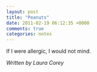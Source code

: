```yaml
---
layout: post
title: "Peanuts"
date: 2011-02-19 06:12:35 +0000
comments: true
categories: notes
---
```


If I were allergic, I would not mind.

*Written by Laura Corey*
